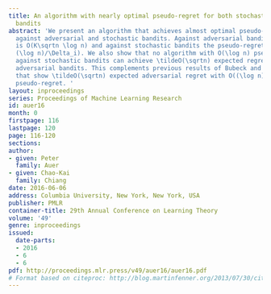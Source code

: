 ```yaml
---
title: An algorithm with nearly optimal pseudo-regret for both stochastic and adversarial
  bandits
abstract: 'We present an algorithm that achieves almost optimal pseudo-regret bounds
  against adversarial and stochastic bandits. Against adversarial bandits the pseudo-regret
  is O(K\sqrtn \log n) and against stochastic bandits the pseudo-regret is O(\sum_i
  (\log n)/\Delta_i). We also show that no algorithm with O(\log n) pseudo-regret
  against stochastic bandits can achieve \tildeO(\sqrtn) expected regret against adaptive
  adversarial bandits. This complements previous results of Bubeck and Slivkins (2012)
  that show \tildeO(\sqrtn) expected adversarial regret with O((\log n)^2) stochastic
  pseudo-regret. '
layout: inproceedings
series: Proceedings of Machine Learning Research
id: auer16
month: 0
firstpage: 116
lastpage: 120
page: 116-120
sections: 
author:
- given: Peter
  family: Auer
- given: Chao-Kai
  family: Chiang
date: 2016-06-06
address: Columbia University, New York, New York, USA
publisher: PMLR
container-title: 29th Annual Conference on Learning Theory
volume: '49'
genre: inproceedings
issued:
  date-parts:
  - 2016
  - 6
  - 6
pdf: http://proceedings.mlr.press/v49/auer16/auer16.pdf
# Format based on citeproc: http://blog.martinfenner.org/2013/07/30/citeproc-yaml-for-bibliographies/
---
```

